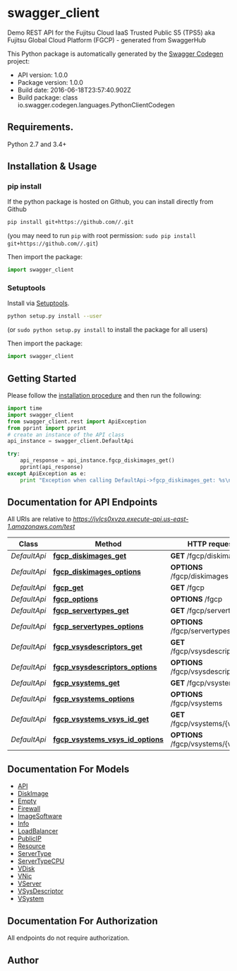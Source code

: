 # swagger_client
Demo REST API for the Fujitsu Cloud IaaS Trusted Public S5 (TPS5) aka Fujitsu Global Cloud Platform (FGCP) - generated from SwaggerHub

This Python package is automatically generated by the [Swagger Codegen](https://github.com/swagger-api/swagger-codegen) project:

- API version: 1.0.0
- Package version: 1.0.0
- Build date: 2016-06-18T23:57:40.902Z
- Build package: class io.swagger.codegen.languages.PythonClientCodegen

## Requirements.

Python 2.7 and 3.4+

## Installation & Usage
### pip install

If the python package is hosted on Github, you can install directly from Github

```sh
pip install git+https://github.com//.git
```
(you may need to run `pip` with root permission: `sudo pip install git+https://github.com//.git`)

Then import the package:
```python
import swagger_client 
```

### Setuptools

Install via [Setuptools](http://pypi.python.org/pypi/setuptools).

```sh
python setup.py install --user
```
(or `sudo python setup.py install` to install the package for all users)

Then import the package:
```python
import swagger_client
```

## Getting Started

Please follow the [installation procedure](#installation--usage) and then run the following:

```python
import time
import swagger_client
from swagger_client.rest import ApiException
from pprint import pprint
# create an instance of the API class
api_instance = swagger_client.DefaultApi

try:
    api_response = api_instance.fgcp_diskimages_get()
    pprint(api_response)
except ApiException as e:
    print "Exception when calling DefaultApi->fgcp_diskimages_get: %s\n" % e

```

## Documentation for API Endpoints

All URIs are relative to *https://jvlcs0xvza.execute-api.us-east-1.amazonaws.com/test*

Class | Method | HTTP request | Description
------------ | ------------- | ------------- | -------------
*DefaultApi* | [**fgcp_diskimages_get**](docs/DefaultApi.md#fgcp_diskimages_get) | **GET** /fgcp/diskimages | 
*DefaultApi* | [**fgcp_diskimages_options**](docs/DefaultApi.md#fgcp_diskimages_options) | **OPTIONS** /fgcp/diskimages | 
*DefaultApi* | [**fgcp_get**](docs/DefaultApi.md#fgcp_get) | **GET** /fgcp | 
*DefaultApi* | [**fgcp_options**](docs/DefaultApi.md#fgcp_options) | **OPTIONS** /fgcp | 
*DefaultApi* | [**fgcp_servertypes_get**](docs/DefaultApi.md#fgcp_servertypes_get) | **GET** /fgcp/servertypes | 
*DefaultApi* | [**fgcp_servertypes_options**](docs/DefaultApi.md#fgcp_servertypes_options) | **OPTIONS** /fgcp/servertypes | 
*DefaultApi* | [**fgcp_vsysdescriptors_get**](docs/DefaultApi.md#fgcp_vsysdescriptors_get) | **GET** /fgcp/vsysdescriptors | 
*DefaultApi* | [**fgcp_vsysdescriptors_options**](docs/DefaultApi.md#fgcp_vsysdescriptors_options) | **OPTIONS** /fgcp/vsysdescriptors | 
*DefaultApi* | [**fgcp_vsystems_get**](docs/DefaultApi.md#fgcp_vsystems_get) | **GET** /fgcp/vsystems | 
*DefaultApi* | [**fgcp_vsystems_options**](docs/DefaultApi.md#fgcp_vsystems_options) | **OPTIONS** /fgcp/vsystems | 
*DefaultApi* | [**fgcp_vsystems_vsys_id_get**](docs/DefaultApi.md#fgcp_vsystems_vsys_id_get) | **GET** /fgcp/vsystems/{vsysId} | 
*DefaultApi* | [**fgcp_vsystems_vsys_id_options**](docs/DefaultApi.md#fgcp_vsystems_vsys_id_options) | **OPTIONS** /fgcp/vsystems/{vsysId} | 


## Documentation For Models

 - [API](docs/API.md)
 - [DiskImage](docs/DiskImage.md)
 - [Empty](docs/Empty.md)
 - [Firewall](docs/Firewall.md)
 - [ImageSoftware](docs/ImageSoftware.md)
 - [Info](docs/Info.md)
 - [LoadBalancer](docs/LoadBalancer.md)
 - [PublicIP](docs/PublicIP.md)
 - [Resource](docs/Resource.md)
 - [ServerType](docs/ServerType.md)
 - [ServerTypeCPU](docs/ServerTypeCPU.md)
 - [VDisk](docs/VDisk.md)
 - [VNic](docs/VNic.md)
 - [VServer](docs/VServer.md)
 - [VSysDescriptor](docs/VSysDescriptor.md)
 - [VSystem](docs/VSystem.md)


## Documentation For Authorization

 All endpoints do not require authorization.


## Author



